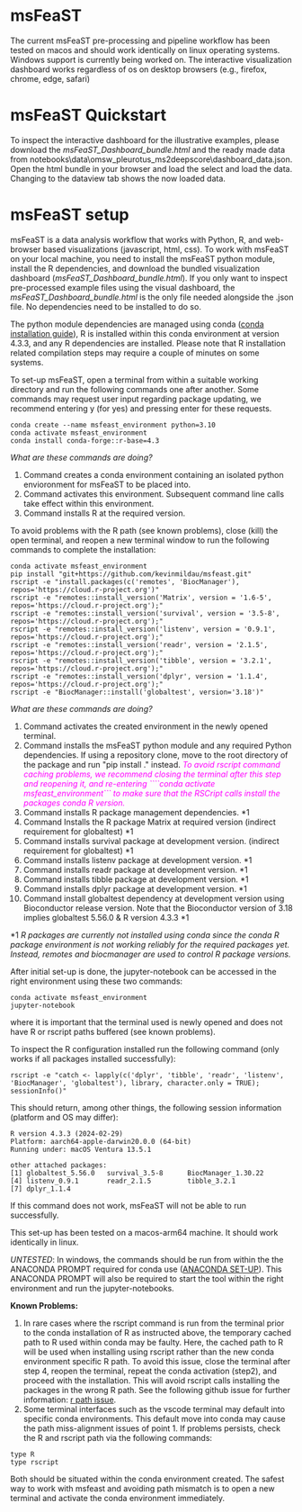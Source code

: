 # msFeaST

The current msFeaST pre-processing and pipeline workflow has been tested on macos and should work identically on linux operating systems. Windows support is currently being worked on. The interactive visualization dashboard works regardless of os on desktop browsers (e.g., firefox, chrome, edge, safari)

# msFeaST Quickstart

To inspect the interactive dashboard for the illustrative examples, please download the *msFeaST_Dashboard_bundle.html* and the ready made data from notebooks\data\omsw_pleurotus_ms2deepscore\dashboard_data.json. Open the html bundle in your browser and load the select and load the data. Changing to the dataview tab shows the now loaded data.

# msFeaST setup

msFeaST is a data analysis workflow that works with Python, R, and web-browser based visualizations (javascript, html, css). To work with msFeaST on your local machine, you need to install the msFeaST python module, install the R dependencies, and download the bundled visualization dashboard (*msFeaST_Dashboard_bundle.html*). If you only want to inspect pre-processed example files using the visual dashboard, the *msFeaST_Dashboard_bundle.html* is the only file needed alongside the .json file. No dependencies need to be installed to do so.

The python module dependencies are managed using conda ([conda installation guide](https://conda.io/projects/conda/en/latest/user-guide/install/index.html)), R is installed within this conda environment at version 4.3.3, and any R dependencies are installed. Please note that R installation related compilation steps may require a couple of minutes on some systems.

To set-up msFeaST, open a terminal from within a suitable working directory and run the following commands one after another. Some commands may request user input regarding package updating, we recommend entering y (for yes) and pressing enter for these requests.

```{bash}
conda create --name msfeast_environment python=3.10
conda activate msfeast_environment
conda install conda-forge::r-base=4.3
```

*What are these commands are doing?*
1. Command creates a conda environment containing an isolated python envioronment for msFeaST to be placed into.
2. Command activates this environment. Subsequent command line calls take effect within this environment.
3. Command installs R at the required version.

To avoid problems with the R path (see known problems), close (kill) the open terminal, and reopen a new terminal window to run the following commands to complete the installation:

```
conda activate msfeast_environment
pip install "git+https://github.com/kevinmildau/msfeast.git"
rscript -e "install.packages(c('remotes', 'BiocManager'), repos='https://cloud.r-project.org')"
rscript -e "remotes::install_version('Matrix', version = '1.6-5', repos='https://cloud.r-project.org');"
rscript -e "remotes::install_version('survival', version = '3.5-8', repos='https://cloud.r-project.org');"
rscript -e "remotes::install_version('listenv', version = '0.9.1', repos='https://cloud.r-project.org');"
rscript -e "remotes::install_version('readr', version = '2.1.5', repos='https://cloud.r-project.org');"
rscript -e "remotes::install_version('tibble', version = '3.2.1', repos='https://cloud.r-project.org');"
rscript -e "remotes::install_version('dplyr', version = '1.1.4', repos='https://cloud.r-project.org');"
rscript -e "BiocManager::install('globaltest', version='3.18')"
```

*What are these commands are doing?*
1. Command activates the created environment in the newly opened terminal.
2. Command installs the msFeaST python module and any required Python dependencies. If using a repository clone, move to the root directory of the package and run "pip install ." instead. *<span style="color:magenta">To avoid rscript command caching problems, we recommend closing the terminal after this step and reopening it, and re-entering ````conda activate msfeast_environment``` to make sure that the RSCript calls install the packages conda R version.</span>* 
3. Command installs R package management dependencies. *1
4. Command Installs the R package Matrix at required version (indirect requirement for globaltest) *1
5. Command installs survival package at development version. (indirect requirement for globaltest) *1
6. Command installs listenv package at development version. *1
7.  Command installs readr package at development version. *1
8.  Command installs tibble package at development version. *1
9.  Command installs dplyr package at development version. *1
10. Command install globaltest dependency at development version using Bioconductor release version. Note that the Bioconductor version of 3.18 implies globaltest 5.56.0 & R version 4.3.3  *1

*1 *R packages are currently not installed using conda since the conda R package environment is not working reliably for the required packages yet. Instead, remotes and biocmanager are used to control R package versions.*

After initial set-up is done, the jupyter-notebook can be accessed in the right environment using these two commands:
```{bash}
conda activate msfeast_environment
jupyter-notebook
```
where it is important that the terminal used is newly opened and does not have R or rscript paths buffered (see known problems).

To inspect the R configuration installed run the following command (only works if all packages installed successfully):

```{bash}
rscript -e "catch <- lapply(c('dplyr', 'tibble', 'readr', 'listenv', 'BiocManager', 'globaltest'), library, character.only = TRUE); sessionInfo()"
```

This should return, among other things, the following session information (platform and OS may differ):

```{text}
R version 4.3.3 (2024-02-29)
Platform: aarch64-apple-darwin20.0.0 (64-bit)
Running under: macOS Ventura 13.5.1

other attached packages:
[1] globaltest_5.56.0   survival_3.5-8      BiocManager_1.30.22
[4] listenv_0.9.1       readr_2.1.5         tibble_3.2.1       
[7] dplyr_1.1.4      
```

If this command does not work, msFeaST will not be able to run successfully.

This set-up has been tested on a macos-arm64 machine. It should work identically in linux. 

*UNTESTED*: In windows, the commands should be run from within the the ANACONDA PROMPT required for conda use ([ANACONDA SET-UP](https://www.anaconda.com/download#downloads)). This ANACONDA PROMPT will also be required to start the tool within the right environment and run the jupyter-notebooks.

**Known Problems:**
1. In rare cases where the rscript command is run from the terminal prior to the conda installation of R as instructed above, the temporary cached path to R used within conda may be faulty. 
Here, the cached path to R will be used when installing using rscript rather than the new conda environment specific R path. 
To avoid this issue, close the terminal after step 4, reopen the terminal, repeat the conda activation (step2), and proceed with the installation. 
This will avoid rscript calls installing the packages in the wrong R path. 
See the following github issue for further information: [r path issue](https://github.com/conda/conda/issues/1258#issuecomment-91035641).
2. Some terminal interfaces such as the vscode terminal may default into specific conda environments. This default move into conda may cause the path miss-alignment issues of point 1. If problems persists, check the R and rscript path via the following commands:
```
type R
type rscript
```
Both should be situated within the conda environment created. The safest way to work with msfeast and avoiding path mismatch is to open a new terminal and activate the conda environment immediately. 
